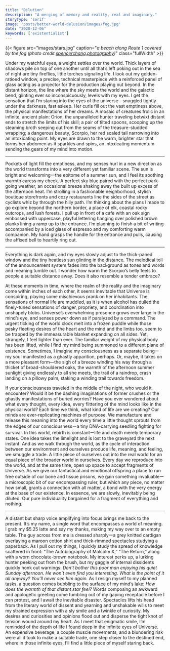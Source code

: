 ```yaml
---
title: "Dilution"
description: "A merging of memory and reality, real and imaginary."
storyType: 'serif'
image: 'posts/better-world-delusion/images/fog.jpg'
date: "2020-12-06"
keywords: ['existentialist']
---
```

{{< figure src="images/stars.jpg" caption="*a beach along Route 1 covered by the fog (photo credit [spencerchang.photography](https://www.instagram.com/spencerchang.photography/))*" class="fullWidth" >}}

Under my watchful eyes, a weight settles over the world. Thick layers of shadows pile on top of one another until all that’s left poking out in the sea of night are tiny fireflies, little torches signaling life. I look out my golden-ratioed window, a precise, technical masterpiece with a reinforced panel of glass acting as a projector for the production playing out beyond. In the distant horizon, the line where the sky meets the world and the galactic bend, glinting ever so inconspicuously, levels with my eyes. I get the sensation that I’m staring into the eyes of the universe—snuggled tightly under the darkness, fast asleep. Her curls fill out the vast emptiness above, the physical manifestations of her dreams. A mosaic of creatures frolic in an infinite, ancient plain: Orion, the unparalleled hunter traveling betwixt distant ends to stretch the limits of his skill; a pair of tilted spoons, scooping up the steaming broth seeping out from the seams of the treasure-studded wrapping; a dangerous beauty, Scorpio, her red scaled tail narrowing into an intoxicating point. My eyes are drawn to the warm, brighter star that forms her abdomen as it sparkles and spins, an intoxicating momentum sending the gears of my mind into motion.

----------

Pockets of light fill the emptiness, and my senses hurl in a new direction as the world transforms into a very different yet familiar scene. The sun is bright and welcomingーthe epitome of a summer sun, and I feel its soothing warmth caress my cheek. A perfect sky blue paired with the perfect park-going weather, an occasional breeze shaking away the built up excess of the afternoon heat. I’m strolling in a fashionable neighborhood, stylish boutique storefronts and cozy restaurants line the sides of the street as cyclists whiz by through the hilly path. I’m thinking about the plans I made to go explore beyond the northern border, a place of elk, coastal rocky outcrops, and lush forests. I pull up in front of a cafe with an oak sign embossed with uppercase, playful lettering hanging over polished brown planks lining a ramp up to the entrance. I’m planning to finish a bit of writing accompanied by a iced glass of espresso and my comforting warm companion. My hand grasps the handle for the entrance and pulls, causing the affixed bell to heartily ring out.

----------

Everything is dark again, and my eyes slowly adjust to the thick-paned window and the tiny heatless sun glinting in the distance. The melodical toll of the announcement system fades into the background as tones and words and meaning tumble out. I wonder how warm the Scorpio’s belly feels to people a suitable distance away. Does it also resemble a tender embrace?

At these moments in time, where the realm of the reality and the imaginary come within inches of each other, it seems inevitable that Universe is conspiring, playing some mischievous prank on her inhabitants. The sensations of normal life are muddled, as it is when alcohol has dulled the finely-tuned sensations of danger, propriety, and coordination into unshapely blobs. Universe’s overwhelming presence grows ever large in the mind’s eye, and senses power down as if paralyzed by a command. The urgent ticking of the world clock melt into a frozen puddle while those pesky fleeting desires of the heart and the mind and the limbs too, seem to be trapped by the immeasurable blanket expanding on all sides. Yet, strangely, I feel lighter than ever. The familiar weight of my physical body has been lifted, while I find my mind being summoned to a different plane of existence. Sometimes, I imagine my consciousness as a separate beingーmy soul manifested as a ghastly apparition, perhaps. Or, maybe, it takes on a more pleasant form—the sigh of a breeze winding his way through a thicket of broad-shouldered oaks, the warmth of the afternoon summer sunlight giving endlessly to all she meets, the trail of a raindrop, crash landing on a pillowy palm, staking a winding trail towards freedom.

If your consciousness traveled in the middle of the night, who would it encounter? Would it be the dashing imaginations of former crushes or the ghastly manifestations of buried worries? Have you ever wondered about what every thought, every idea, every flittering of the mind looks like in the physical world? Each time we think, what kind of life are we creating? Our minds are ever-replicating machines of purpose. We manufacture and release this meaning into the world every time a little thought sprouts from the edges of our consciousnessーa tiny DNA-carrying seedling fighting for survival. In this world, rebirth is constantーlife and death merely temporary states. One idea takes the limelight and is lost to the graveyard the next instant. And as we walk through the world, as the cycle of interaction between our environment and ourselves produce life, meaning, and feeling, we smuggle a trade. A little piece of ourselves out into the real world for an equal piece of the broader world in ourselves. Every day we reproduce into the world, and at the same time, open up space to accept fragments of Universe. As we give our fantastical and emotional offspring a place to run free outside of our bone and tissue prisons, we gain something invaluableーa microscopic bit of our encompassing ruler, but which any piece, no matter how small, grants a connection with all matter, a bond with the very energy at the base of our existence. In essence, we are slowly, inevitably being diluted. Our pure individuality bargained for a fragment of everything and nothing.

----------

A distant but sharp voice amplifying into focus brings me back to the present. It’s my name, a single word that encompasses a world of meaning. I grab my $5.25 latte and say my thanks, making my way over to an empty table. The guy across from me is dressed sharplyーa grey knitted cardigan overlaying a maroon cotton shirt and thick-rimmed spectacles studying a paperback. As I pull out my things, I quickly study the spread of knowledge scattered in front: “The Autobiography of Malcolm X,” “The Return,” along with a worn chocolate-brown notebook. My interest perks up, a lurking hunter peeking out from the brush, but my gaggle of internal dissidents quickly honk out warnings: *Don’t bother this poor man enjoying his quiet Sunday afternoon. He won’t even find you interesting. What is the point of it all anyway? You’ll never see him again.* As I resign myself to my planned tasks, a question comes bubbling to the surface of my mind’s lake: *How does the warmth of that distant star feel?* Words composing an awkward and apologetic greeting come tumbling out of my gaping receptacle before I can protest, and I await the inevitable disaster. Spectacles lifts his head from the literary world of dissent and yearning and unshakable wills to meet my strained expression with a sly smile and a twinkle of curiosity. My desires and curiosities and opinions flood out and disperse the tight knot of tension wound around my heart. As I meet that enigmatic smile, I’m reminded of the depth of life I found deep in the infinite eyes of Universe. An expensive beverage, a couple muscle movements, and a blundering risk were all it took to make a suitable trade, one step closer to the destined end, where in those infinite eyes, I’ll find a little piece of myself staring back.

